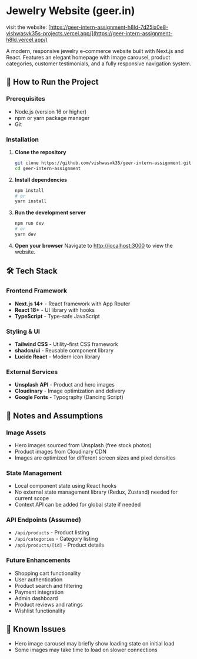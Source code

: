 # Jewelry Website (geer.in)

visit the website: [https://geer-intern-assignment-h8ld-7d25ix0e8-vishwasvk35s-projects.vercel.app/](https://geer-intern-assignment-h8ld.vercel.app/)

A modern, responsive jewelry e-commerce website built with Next.js and React. Features an elegant homepage with image carousel, product categories, customer testimonials, and a fully responsive navigation system.

## 🚀 How to Run the Project

### Prerequisites
- Node.js (version 16 or higher)
- npm or yarn package manager
- Git

### Installation

1. **Clone the repository**
   ```bash
   git clone https://github.com/vishwasvk35/geer-intern-assignment.git
   cd geer-intern-assignment
   ```

2. **Install dependencies**
   ```bash
   npm install
   # or
   yarn install
   ```

3. **Run the development server**
   ```bash
   npm run dev
   # or
   yarn dev
   ```

4. **Open your browser**
   Navigate to [http://localhost:3000](http://localhost:3000) to view the website.

## 🛠️ Tech Stack

### Frontend Framework
- **Next.js 14+** - React framework with App Router
- **React 18+** - UI library with hooks
- **TypeScript** - Type-safe JavaScript

### Styling & UI
- **Tailwind CSS** - Utility-first CSS framework
- **shadcn/ui** - Reusable component library
- **Lucide React** - Modern icon library

### External Services
- **Unsplash API** - Product and hero images
- **Cloudinary** - Image optimization and delivery
- **Google Fonts** - Typography (Dancing Script)

## 📝 Notes and Assumptions

### Image Assets
- Hero images sourced from Unsplash (free stock photos)
- Product images from Cloudinary CDN
- Images are optimized for different screen sizes and pixel densities

### State Management
- Local component state using React hooks
- No external state management library (Redux, Zustand) needed for current scope
- Context API can be added for global state if needed

### API Endpoints (Assumed)
- `/api/products` - Product listing
- `/api/categories` - Category listing
- `/api/products/[id]` - Product details

### Future Enhancements
- Shopping cart functionality
- User authentication
- Product search and filtering
- Payment integration
- Admin dashboard
- Product reviews and ratings
- Wishlist functionality

## 🐛 Known Issues

- Hero image carousel may briefly show loading state on initial load
- Some images may take time to load on slower connections
